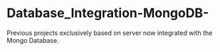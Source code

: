 # Database_Integration-MongoDB-
Previous projects exclusively based on server now integrated with the Mongo Database.
